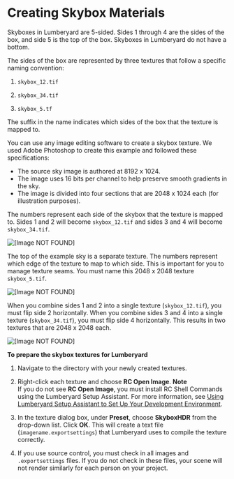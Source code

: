# Creating Skybox Materials<a name="sky-skyboxes-materials-creating"></a>

Skyboxes in Lumberyard are 5\-sided\. Sides 1 through 4 are the sides of the box, and side 5 is the top of the box\. Skyboxes in Lumberyard do not have a bottom\.

The sides of the box are represented by three textures that follow a specific naming convention:

1. `skybox_12.tif`

1. `skybox_34.tif`

1. `skybox_5.tf`

The suffix in the name indicates which sides of the box that the texture is mapped to\.

You can use any image editing software to create a skybox texture\. We used Adobe Photoshop to create this example and followed these specifications:
+ The source sky image is authored at 8192 x 1024\.
+ The image uses 16 bits per channel to help preserve smooth gradients in the sky\. 
+ The image is divided into four sections that are 2048 x 1024 each \(for illustration purposes\)\.

The numbers represent each side of the skybox that the texture is mapped to\. Sides 1 and 2 will become `skybox_12.tif` and sides 3 and 4 will become `skybox_34.tif`\.

![\[Image NOT FOUND\]](http://docs.aws.amazon.com/lumberyard/latest/userguide/images/static-skybox-setup-1.png)

The top of the example sky is a separate texture\. The numbers represent which edge of the texture to map to which side\. This is important for you to manage texture seams\. You must name this 2048 x 2048 texture `skybox_5.tif`\.

![\[Image NOT FOUND\]](http://docs.aws.amazon.com/lumberyard/latest/userguide/images/static-skybox-setup-2.png)

When you combine sides 1 and 2 into a single texture \(`skybox_12.tif`\), you must flip side 2 horizontally\. When you combine sides 3 and 4 into a single texture \(`skybox_34.tif`\), you must flip side 4 horizontally\. This results in two textures that are 2048 x 2048 each\.

![\[Image NOT FOUND\]](http://docs.aws.amazon.com/lumberyard/latest/userguide/images/static-skybox-setup-3.png)

**To prepare the skybox textures for Lumberyard**

1. Navigate to the directory with your newly created textures\.

1. Right\-click each texture and choose **RC Open Image**\.
**Note**  
If you do not see **RC Open Image**, you must install RC Shell Commands using the Lumberyard Setup Assistant\. For more information, see [Using Lumberyard Setup Assistant to Set Up Your Development Environment](lumberyard-launcher-intro.md)\.

1. In the texture dialog box, under **Preset**, choose **SkyboxHDR** from the drop\-down list\. Click **OK**\. This will create a text file \(`imagename.exportsettings`\) that Lumberyard uses to compile the texture correctly\.

1. If you use source control, you must check in all images and `.exportsettings` files\. If you do not check in these files, your scene will not render similarly for each person on your project\. 